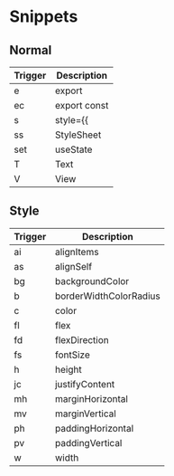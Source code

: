 # Snippets

## Normal

| Trigger | Description  |
| ------- | ------------ |
| e       | export       |
| ec      | export const |
| s       | style={{|}}  |
| ss      | StyleSheet   |
| set     | useState     |
| T       | Text         |
| V       | View         |

## Style

| Trigger | Description            |
| ------- | ---------------------- |
| ai      | alignItems             |
| as      | alignSelf              |
| bg      | backgroundColor        |
| b       | borderWidthColorRadius |
| c       | color                  |
| fl      | flex                   |
| fd      | flexDirection          |
| fs      | fontSize               |
| h       | height                 |
| jc      | justifyContent         |
| mh      | marginHorizontal       |
| mv      | marginVertical         |
| ph      | paddingHorizontal      |
| pv      | paddingVertical        |
| w       | width                  |
